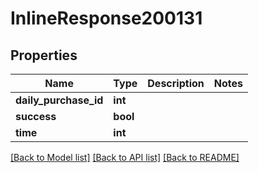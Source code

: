 # InlineResponse200131

## Properties
Name | Type | Description | Notes
------------ | ------------- | ------------- | -------------
**daily_purchase_id** | **int** |  | 
**success** | **bool** |  | 
**time** | **int** |  | 

[[Back to Model list]](../README.md#documentation-for-models) [[Back to API list]](../README.md#documentation-for-api-endpoints) [[Back to README]](../README.md)

